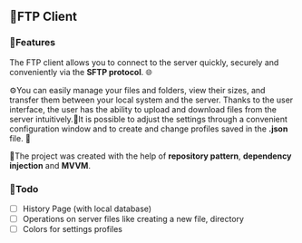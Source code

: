 ## 📸FTP Client

### 📙Features

The FTP client allows you to connect to the server quickly, securely and conveniently via the **SFTP protocol**. 🌐

⚙️You can easily manage your files and folders, view their sizes, and transfer them between your local system and the server. 
Thanks to the user interface, the user has the ability to upload and download files from the server intuitively.🔨It is possible to adjust the settings through a convenient configuration window and to create and change profiles saved in the **.json** file. 📁

🧰The project was created with the help of **repository pattern**, **dependency injection** and **MVVM**.

### 📝Todo
- [ ] History Page (with local database)
- [ ] Operations on server files like creating a new file, directory
- [ ] Colors for settings profiles